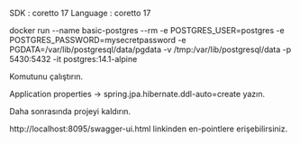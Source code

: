 SDK : coretto 17
Language : coretto 17

docker run --name basic-postgres --rm -e POSTGRES_USER=postgres -e POSTGRES_PASSWORD=mysecretpassword 
-e PGDATA=/var/lib/postgresql/data/pgdata -v /tmp:/var/lib/postgresql/data -p 5430:5432 -it postgres:14.1-alpine

Komutunu çalıştırın.

Application properties -> spring.jpa.hibernate.ddl-auto=create yazın.

Daha sonrasında projeyi kaldırın.

http://localhost:8095/swagger-ui.html linkinden en-pointlere erişebilirsiniz.



